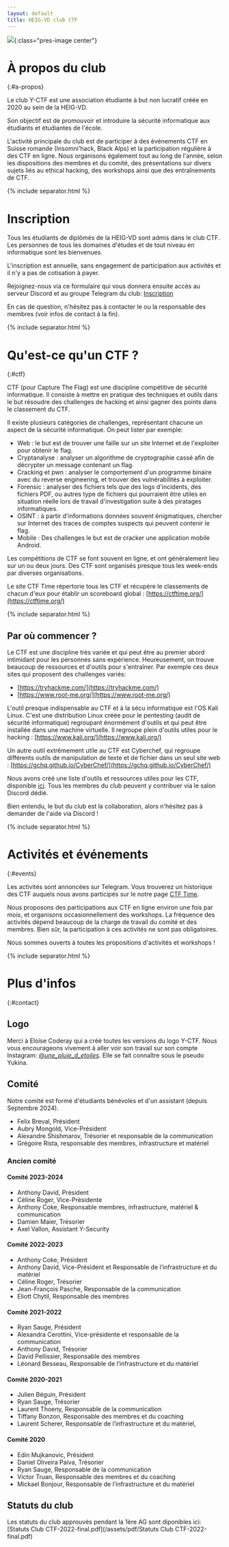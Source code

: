 ```yaml
---
layout: default
title: HEIG-VD club CTF 
---
```


![](assets/img/logos/logo-dark.png){:class="pres-image center"}



# À propos du club
{:#a-propos}

Le club Y-CTF est une association étudiante à but non lucratif créée en 2020 au sein de la HEIG-VD.

Son objectif est de promouvoir et introduire la sécurité informatique aux étudiants et étudiantes de l'école.

L'activité principale du club est de participer à des événements CTF en Suisse romande (Insomni'hack, Black Alps) et la participation régulière à des CTF en ligne.
Nous organisons également tout au long de l'année, selon les dispositions des membres et du comité, des présentations sur divers sujets liés au ethical hacking, des workshops ainsi que des entraînements de CTF.

{% include separator.html %}

# Inscription

Tous les étudiants de diplômés de la HEIG-VD sont admis dans le club CTF. Les personnes de tous les domaines d'études et de tout niveau en informatique sont les bienvenues.

L'inscription est annuelle, sans engagement de participation aux activités et il n'y a pas de cotisation à payer.

Rejoignez-nous via ce formulaire qui vous donnera ensuite accès au serveur Discord et au groupe Telegram du club: [Inscription](https://docs.google.com/forms/d/e/1FAIpQLSdQ3DWtiLpi9OEljdBpNflYOw4kBDGMT1cAW-Gn4Feg8isLUA/viewform?usp=sf_link)

 

En cas de question, n'hésitez pas à contacter le ou la responsable des membres (voir infos de contact à la fin).

{% include separator.html %}

# Qu'est-ce qu'un CTF ? 
{:#ctf}

CTF (pour Capture The Flag) est une discipline compétitive de sécurité informatique. Il consiste à mettre en pratique des techniques et outils dans le but résoudre des challenges de hacking et ainsi gagner des points dans le classement du CTF.

Il existe plusieurs catégories de challenges, représentant chacune un aspect de la sécurité informatique. On peut lister par exemple:

- Web : le but est de trouver une faille sur un site Internet et de l'exploiter pour obtenir le flag.
- Cryptanalyse : analyser un algorithme de cryptographie cassé afin de décrypter un message contenant un flag.
- Cracking et pwn : analyser le comportement d'un programme binaire avec du reverse engineering, et trouver des vulnérabilités à exploiter.
- Forensic : analyser des fichiers tels que des logs d'incidents, des fichiers PDF, ou autres type de fichiers qui pourraient être utiles en situation réelle lors de travail d'investigation suite à des piratages informatiques.
- OSINT : à partir d'informations données souvent énigmatiques, chercher sur Internet des traces de comptes suspects qui peuvent contenir le flag.
- Mobile : Des challenges le but est de cracker une application mobile Android.

Les compétitions de CTF se font souvent en ligne, et ont généralement lieu sur un ou deux jours. Des CTF sont organisés presque tous les week-ends par diverses organisations.

Le site CTF Time répertorie tous les CTF et récupère le classements de chacun d'eux pour établir un scoreboard global : [https://ctftime.org/](https://ctftime.org/)

{% include separator.html %}

## Par où commencer ?

Le CTF est une discipline très variée et qui peut être au premier abord intimidant pour les personnes sans expérience. Heureusement, on trouve beaucoup de ressources et d'outils pour s'entraîner. Par exemple ces deux sites qui proposent des challenges variés:

- [https://tryhackme.com/](https://tryhackme.com/)
- [https://www.root-me.org/](https://www.root-me.org/)

L'outil presque indispensable au CTF et à la sécu informatique est l'OS Kali Linux. C'est une distribution Linux créée pour le pentesting (audit de sécurité informatique) regroupant énormément d'outils et qui peut être installée dans une machine virtuelle. Il regroupe plein d'outils utiles pour le hacking : [https://www.kali.org/](https://www.kali.org/)

Un autre outil extrêmement utile au CTF est Cyberchef, qui regroupe différents outils de manipulation de texte et de fichier dans un seul site web : [https://gchq.github.io/CyberChef/](https://gchq.github.io/CyberChef/)

Nous avons créé une liste d'outils et ressources utiles pour les CTF, disponible [ici](https://docs.google.com/spreadsheets/d/1uePJ9nsLPX1dPAWzDEjnXoPl42vq4A-U-5ZiTY2R7DU/edit#gid=365690992&fvid=984731724). Tous les membres du club peuvent y contribuer via le salon Discord dédié.


Bien entendu, le but du club est la collaboration, alors n'hésitez pas à demander de l'aide via Discord !

{% include separator.html %}

# Activités et événements
{:#events}

Les activités sont annoncées sur Telegram. Vous trouverez un historique des CTF auquels nous avons participés sur le notre page [CTF Time](https://ctftime.org/team/120794). 

Nous proposons des participations aux CTF en ligne environ une fois par mois, et organisons occasionnellement des workshops. La fréquence des activités dépend beaucoup de la charge de travail du comité et des membres. Bien sûr, la participation à ces activités ne sont pas obligatoires.

 

Nous sommes ouverts à toutes les propositions d'activités et workshops !

{% include separator.html %}

# Plus d'infos
{:#contact}

## Logo

Merci à Eloïse Coderay qui a créé toutes les versions du logo Y-CTF. Nous vous encourageons vivement à aller voir son travail sur son compte Instagram: [@_une_pluie_d_etoiles_](https://www.instagram.com/_une_pluie_d_etoiles_/). Elle se fait connaître sous le pseudo Yukina.

## Comité 

Notre comité est formé d'étudiants bénévoles et d'un assistant (depuis Septembre 2024).

- Felix Breval, Président
- Aubry Mongold, Vice-Président
- Alexandre Shishmarov, Trésorier et responsable de la communication
- Grégoire Rista, responsable des membres, infrastructure et matériel 

### Ancien comité

#### Comité 2023-2024

-  Anthony David, Président
-  Céline Roger, Vice-Présidente
-  Anthony Coke, Responsable membres, infrastructure, matériel & communication
-  Damien Maier, Trésorier
-  Axel Vallon, Assistant Y-Security

#### Comité 2022-2023

-  Anthony Coke, Président
-  Anthony David, Vice-Président et Responsable de l’infrastructure et du matériel
-  Céline Roger, Trésorier
-  Jean-François Pasche, Responsable de la communication
-  Eliott Chytil, Responsable des membres

#### Comité 2021-2022

- Ryan Sauge, Président
- Alexandra Cerottini, Vice-présidente et responsable de la communication
- Anthony David, Trésorier
- David Pellissier, Responsable des membres
- Léonard Besseau, Responsable de l’infrastructure et du matériel

#### Comité 2020-2021

- Julien Béguin, Président
- Ryan Sauge, Trésorier
- Laurent Thoeny, Responsable de la communication
- Tiffany Bonzon, Responsable des membres et du coaching
- Laurent Scherer, Responsable de l’infrastructure et du matériel,

#### Comité 2020

- Edin Mujkanovic, Président
- Daniel Oliveira Paiva, Trésorier
- Ryan Sauge, Responsable de la communication
- Victor Truan, Responsable des membres et du coaching
- Mickael Bonjour, Responsable de l’infrastructure et du matériel


## Statuts du club

Les statuts du club approuvés pendant la 1ère AG sont diponibles ici: [Statuts Club CTF-2022-final.pdf](/assets/pdf/Statuts Club CTF-2022-final.pdf)
